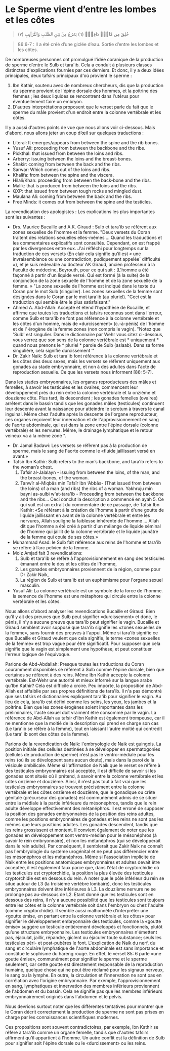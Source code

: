 # Le Sperme vient d’entre les lombes et les côtes

> خُلِقَ مِن مَّآءٍ۬ دَافِقٍ۬ (٦) يَخۡرُجُ مِنۢ بَيۡنِ ٱلصُّلۡبِ وَٱلتَّرَآٮِٕبِ (٧)

> 86:6-7 : Il a été créé d’une giclée d’eau. Sortie d’entre les lombes et les côtes.

De nombreuses personnes ont promulgué l'idée coranique de la production de sperme d’entre le Sulb et tara'ib. Cela a conduit à plusieurs classes distinctes d'explications fournies par ces derniers. Et donc, il y a deux idées principales, deux tafsirs principaux d'où provient le sperme :

1.	Ibn Kathir, soutenu avec de nombreux chercheurs, dis que la production du sperme provient de l'épine dorsale des hommes, et la poitrine des femmes ; les deux liquides se rencontrent dans l'utérus pour éventuellement faire un embryon.
2.	D'autres interprétations proposent que le verset parle du fait que le sperme du mâle provient d'un endroit entre la colonne vertébrale et les côtes.

Il y a aussi d'autres points de vue que nous allons voir ci-dessous. Mais d'abord, nous allons jeter un coup d’œil sur quelques traductions :

* Literal: It emerges/appears from between the spine and the rib bones.
* Yusuf Ali: proceeding from between the backbone and the ribs.
* Pickthal: that issued from between the loins and ribs.
* Arberry: issuing between the loins and the breast-bones.
* Shakir: coming from between the back and the ribs.
* Sarwar: Which comes out of the loins and ribs.
* Khalifa: from between the spine and the viscera.
* Hilali/Khan: proceeding from between the back-bone and the ribs.
* Malik: that is produced from between the loins and the ribs.
* QXP: that issued from between tough rocks and mingled dust.
* Maulana Ali: coming from between the back and the ribs.
* Free Minds: it comes out from between the spine and the testicles.

La revendication des apologistes : Les explications les plus importantes sont les suivantes :

* Drs. Maurice Bucaille and A.K. Giraud : Sulb et tara'ib se réfèrent aux zones sexuelles de l'homme et la femme.
"Deux versets du Coran traitent des relations sexuelles elles-mêmes ... Quand les traductions et les commentaires explicatifs sont consultés. Cependant, on est frappé par les divergences entre eux. J'ai réfléchi pour longtemps sur la traduction de ces versets (En clair cela signifie qu'il est « une invraisemblance ou une contradiction, pudiquement appelée` difficulté »), et je suis redevable au docteur AK Giraud, ancien professeur à la Faculté de médecine, Beyrouth, pour ce qui suit :
(L'homme a été façonné à partir d'un liquide versé. Qui est formé (à la suite) de la conjonction de la zone sexuelle de l'homme et de la zone sexuelle de la femme. »
"La zone sexuelle de l'homme est indiqué dans le texte du Coran par le mot Sulb (singulier). Les zones sexuelles de la femme sont désignées dans le Coran par le mot tara'ib (au pluriel).
"Ceci est la traduction qui semble être le plus satisfaisant."
* Ahmed A. Abd-Allah: Accepte et étend l'hypothèse de Bucaille, et affirme que toutes les traductions et tafsirs reconnus sont dans l'erreur, comme Sulb et tara'ib ne font pas référence à la colonne vertébrale et les côtes d'un homme, mais de «durcissement» (c.-à-pénis) de l'homme et de l' érogène de la femme zones (non compris le vagin).
"Notez que 'Sulb' est singulier. Dans le dictionnaire par Wehr vous citez ci-dessous, vous verrez que son sens de la colonne vertébrale est * uniquement * quand nous prenons le * pluriel * parole de Sulb (aslaab). Dans sa forme singulière, cela signifie durcissement ''
* Dr. Zakir Naik: Sulb et tara'ib font référence à la colonne vertébrale et les côtes des deux sexes, mais les versets se réfèrent uniquement aux gonades au stade embryonnaire, et non à des adultes dans l'acte de reproduction sexuelle.
Ce que les versets nous informent [86: 5-7].

Dans les stades embryonnaires, les organes reproducteurs des mâles et femelles, à savoir les testicules et les ovaires, commencent leur développement près du rein entre la colonne vertébrale et la onzième et douzième côte. Plus tard, ils descendent ; les gonades femelles (ovaires) arrêtent dans le bassin tandis que les gonades mâles (testicules) continuent leur descente avant la naissance pour atteindre le scrotum à travers le canal inguinal. Même chez l'adulte après la descente de l'organe reproducteur, ces organes reçoivent leur innervation et de l'approvisionnement en sang de l'aorte abdominale, qui est dans la zone entre l'épine dorsale (colonne vertébrale) et les nervures. Même, le drainage lymphatique et le retour veineux va à la même zone ".
* Dr. Jamal Badawi: Les versets se réfèrent pas à la production de sperme, mais le sang de l'aorte comme le «fluide jaillissant versé en avant.»
* Tafsir Ibn Kathir: Sulb refers to the man’s backbone, and tara’ib refers to the woman’s chest.
  1.	Tafsir al-Jalalayn - issuing from between the loins, of the man, and the breast-bones, of the woman.
  2.	Tanwîr al-Miqbâs min Tafsîr Ibn ‘Abbâs- (That issued from between the loins) of a man (and ribs) the ribs of a woman. 
Yakhruju min bayni as-sulbi w'at-tara'ib - Proceeding from between the backbone and the ribs… Ceci conclut la description a commencé en ayah 5. Ce qui suit est un extrait du commentaire de ce passage, de Tafsir Ibn Kathir: «Se référant à la création de l'homme à partir d'une goutte de liquide jaillissant en avant de la colonne vertébrale et entre les nervures, Allah souligne la faiblesse inhérente de l'homme ... Allah dit que l'homme a été créé à partir d'un mélange de liquide séminal de l'homme qui jaillit de la colonne vertébrale et le liquide jaunâtre de la femme qui coule de ses côtes.»
* Muhammad Asad: le Sulb fait référence aux reins de l'homme et tara'ib se réfère à l’arc pelvien de la femme.
* Moiz Amjad fait 3 revendications:
  1.	Sulb et tara'ib se réfère à l'approvisionnement en sang des testicules émanant entre le dos et les côtes de l'homme,
  2.	Les gonades embryonnaires proviennent de la région, comme pour Dr Zakir Naik,
  3.	La région de Sulb et tara'ib est un euphémisme pour l'organe sexuel masculin.
* Yusuf Ali: La colonne vertébrale est un symbole de la force de l'homme. la semence de l'homme est une métaphore qui circule entre la colonne vertébrale et les côtes.

Nous allons d'abord analyser les revendications Bucaille et Giraud: Bien qu'il y ait des preuves que Sulb peut signifier «durcissement» et donc, le pénis, il n'y a aucune preuve que tara'ib peut signifier le vagin. Bucaille et Giraud semblent avoir supposé que tara'ib signifie les «zones sexuelles de la femme», sans fournir des preuves à l'appui. Même si tara'ib signifie ce que Bucaille et Giraud veulent que cela signifie, le terme «zones sexuelles de la femme» est trop vague pour être significatif. Pour supposer que cela signifie que le vagin est simplement une hypothèse, et peut constituer l'erreur logique de l'équivoque.

Parlons de Abd-Abdallah: Presque toutes les traductions du Coran couramment disponibles se réfèrent à Sulb comme l'épine dorsale, bien que certaines se réfèrent à des reins. Même Ibn Kathir accepte la colonne vertébrale. Est-Wehr une autorité et mieux informé sur la langue arabe qu’Ibn Kathir? Cela est difficile à croire. Peu importe, la proposition de Abd-Allah est affaiblie par ses propres définitions de tara'ib. Il n'a pas démontré que ses tafsirs et dictionnaires expliquent tara'ib pour signifier le vagin. Au lieu de cela, tara'ib est défini comme les seins, les yeux, les jambes et la poitrine. Bien que les zones érogènes soient importantes dans les préliminaires, l'acte sexuel doit vraiment être consommé par le vagin. La référence de Abd-Allah au tafsir d'Ibn Kathir est également trompeuse, car il ne mentionne que la moitié de la description qui prend en charge son cas (i.e tara'ib se réfère à la femme), tout en laissant l'autre moitié qui contredit (i.e tara' ib sont des côtes de la femme).

Parlons de la revendication de Naik: l'embryologie de Naik est guingois. La position initiale des cellules destinées à se développer en spermatogonies (cellules de production de sperme) n’est pas le ventro-médiale pour les reins (où ils se développent sans aucun doute), mais dans la paroi de la vésicule ombilicale. Même si l'affirmation de Naik que le verset se réfère à des testicules embryonnaires est acceptée, il est difficile de savoir si les gonades sont situés où il prétend, à savoir entre la colonne vertébrale et les côtes onzième et douzième. Ainsi, il n’est pas tout à fait vrai que les testicules embryonnaires se trouvent précisément entre la colonne vertébrale et les côtes onzième et douzième, que le gonadique ou crête génitale (précurseur des gonades) est communément admis de se situer entre la médiale à la partie inférieure du mésonéphros, tandis que le rein adulte développe effectivement des métanéphros. Il est erroné de supposer la position des gonades embryonnaires de la position des reins adultes, comme les positions embryonnaires de gonades et les reins ne sont pas les mêmes que leurs positions adultes. Les gonades descendent, tandis que les reins grossissent et montent. Il convient également de noter que les gonades en développement sont ventro-médian pour le mésonéphros (à savoir le rein embryonnaire), et non les métanéphros (qui se développerait dans le rein adulte). Par conséquent, il semblerait que Zakir Naik ne connaît pas l'embryologie du système urogénital et ne peut pas différencier entre les mésonéphros et les métanéphros. Même si l'association implicite de Naik entre les positions anatomiques embryonnaires et adultes devait être acceptée, il est également faux parce que, dans l'état de cryptorchidie où les testicules est cryptorchidie, la position la plus élevée des testicules cryptorchidie est en dessous du rein. A noter que le pôle inférieur du rein se situe autour de L3 (la troisième vertèbre lombaire), donc les testicules embryonnaires doivent être inférieures à L3. La douzième nervure ne se prolonge pas au-dessous de L2. Etant donné que les testicules sont en dessous des reins, il n'y a aucune possibilité que les testicules sont toujours entre les côtes et la colonne vertébrale soit dans l'embryon ou chez l'adulte (comme cryptorchidie). Il semble aussi malhonnête d'interpréter une «goutte émise, en partant entre la colonne vertébrale et les côtes» pour signifier le développement embryonnaire des testicules, comme la «goutte émise» suggère un testicule entièrement développés et fonctionnels, plutôt qu’une structure embryonnaire. Les testicules embryonnaires n'émettent pas, éjaculat, jaillir, répandre, giclent ou éjaculer toute substance; seuls les testicules péri- et post-pubères le font. L'explication de Naik du nerf, du sang et circulaire lymphatique de l'aorte abdominale est sans importance et constitue le sophisme du hareng rouge. En effet, le verset 85: 6 parle «une goutte émise», communément pour signifier le sperme et le sperme seulement, car cette goutte est directement responsable de la reproduction humaine, quelque chose qui ne peut être réclamé pour les signaux nerveux, le sang ou la lymphe. En outre, la circulation et l'innervation ne sont pas en corrélation avec l'origine embryonnaire. Par exemple, l'approvisionnement en sang, lymphatiques et innervation des membres inférieurs proviennent de l'abdomen et du bassin. Cela ne signifie pas que les membres inférieurs embryonnairement originés dans l'abdomen et le pelvis.

Nous devrions surtout noter que les différentes tentatives pour montrer que le Coran décrit correctement la production de sperme ne sont pas prises en charge par les connaissances scientifiques modernes.

Ces propositions sont souvent contradictoires, par exemple, Ibn Kathir se réfère à tara'ib comme un organe femelle, tandis que d'autres tafsirs affirment qu'il appartient à l'homme. Un autre conflit est la définition de Sulb pour signifier soit l'épine dorsale ou le «durcissement» ou les reins.
